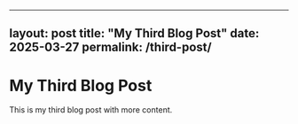 
---
layout: post
title: "My Third Blog Post"
date: 2025-03-27
permalink: /third-post/
---

# My Third Blog Post

This is my third blog post with more content.
